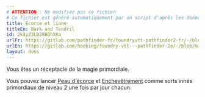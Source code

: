 ```yaml
---
# ATTENTION : Ne modifiez pas ce fichier
# Ce fichier est généré automatiquement par un script d'après les données du module Foundry VTT officiel et de sa traduction
title: Écorce et liane
titleEn: Bark and Tendril
id: 2kAyZ3LB28BDhXKa
urlFr: https://gitlab.com/pathfinder-fr/foundryvtt-pathfinder2-fr/-/blob/master/data/feats/2kAyZ3LB28BDhXKa.htm
urlEn: https://gitlab.com/hooking/foundry-vtt---pathfinder-2e/-/blob/master/packs/data/feats.db/bark-and-tendril.json
layout: dons
---
```

Vous êtes un réceptacle de la magie primordiale.

Vous pouvez lancer [Peau d'écorce](../sorts/peau-d-écorce.html) et [Enchevêtrement](../sorts/enchevêtrement.html) comme sorts innés primordiaux de niveau 2 une fois par jour chacun.
